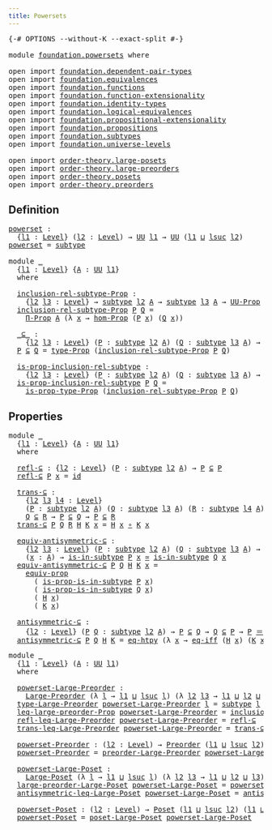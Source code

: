 ```yaml
---
title: Powersets
---
```


<pre class="Agda"><a id="35" class="Symbol">{-#</a> <a id="39" class="Keyword">OPTIONS</a> <a id="47" class="Pragma">--without-K</a> <a id="59" class="Pragma">--exact-split</a> <a id="73" class="Symbol">#-}</a>

<a id="78" class="Keyword">module</a> <a id="85" href="foundation.powersets.html" class="Module">foundation.powersets</a> <a id="106" class="Keyword">where</a>

<a id="113" class="Keyword">open</a> <a id="118" class="Keyword">import</a> <a id="125" href="foundation.dependent-pair-types.html" class="Module">foundation.dependent-pair-types</a>
<a id="157" class="Keyword">open</a> <a id="162" class="Keyword">import</a> <a id="169" href="foundation.equivalences.html" class="Module">foundation.equivalences</a>
<a id="193" class="Keyword">open</a> <a id="198" class="Keyword">import</a> <a id="205" href="foundation.functions.html" class="Module">foundation.functions</a>
<a id="226" class="Keyword">open</a> <a id="231" class="Keyword">import</a> <a id="238" href="foundation.function-extensionality.html" class="Module">foundation.function-extensionality</a>
<a id="273" class="Keyword">open</a> <a id="278" class="Keyword">import</a> <a id="285" href="foundation.identity-types.html" class="Module">foundation.identity-types</a>
<a id="311" class="Keyword">open</a> <a id="316" class="Keyword">import</a> <a id="323" href="foundation.logical-equivalences.html" class="Module">foundation.logical-equivalences</a>
<a id="355" class="Keyword">open</a> <a id="360" class="Keyword">import</a> <a id="367" href="foundation.propositional-extensionality.html" class="Module">foundation.propositional-extensionality</a>
<a id="407" class="Keyword">open</a> <a id="412" class="Keyword">import</a> <a id="419" href="foundation.propositions.html" class="Module">foundation.propositions</a>
<a id="443" class="Keyword">open</a> <a id="448" class="Keyword">import</a> <a id="455" href="foundation.subtypes.html" class="Module">foundation.subtypes</a>
<a id="475" class="Keyword">open</a> <a id="480" class="Keyword">import</a> <a id="487" href="foundation.universe-levels.html" class="Module">foundation.universe-levels</a>

<a id="515" class="Keyword">open</a> <a id="520" class="Keyword">import</a> <a id="527" href="order-theory.large-posets.html" class="Module">order-theory.large-posets</a>
<a id="553" class="Keyword">open</a> <a id="558" class="Keyword">import</a> <a id="565" href="order-theory.large-preorders.html" class="Module">order-theory.large-preorders</a>
<a id="594" class="Keyword">open</a> <a id="599" class="Keyword">import</a> <a id="606" href="order-theory.posets.html" class="Module">order-theory.posets</a>
<a id="626" class="Keyword">open</a> <a id="631" class="Keyword">import</a> <a id="638" href="order-theory.preorders.html" class="Module">order-theory.preorders</a>
</pre>
## Definition

<pre class="Agda"><a id="powerset"></a><a id="689" href="foundation.powersets.html#689" class="Function">powerset</a> <a id="698" class="Symbol">:</a>
  <a id="702" class="Symbol">{</a><a id="703" href="foundation.powersets.html#703" class="Bound">l1</a> <a id="706" class="Symbol">:</a> <a id="708" href="Agda.Primitive.html#597" class="Postulate">Level</a><a id="713" class="Symbol">}</a> <a id="715" class="Symbol">(</a><a id="716" href="foundation.powersets.html#716" class="Bound">l2</a> <a id="719" class="Symbol">:</a> <a id="721" href="Agda.Primitive.html#597" class="Postulate">Level</a><a id="726" class="Symbol">)</a> <a id="728" class="Symbol">→</a> <a id="730" href="foundation-core.universe-levels.html#235" class="Primitive">UU</a> <a id="733" href="foundation.powersets.html#703" class="Bound">l1</a> <a id="736" class="Symbol">→</a> <a id="738" href="foundation-core.universe-levels.html#235" class="Primitive">UU</a> <a id="741" class="Symbol">(</a><a id="742" href="foundation.powersets.html#703" class="Bound">l1</a> <a id="745" href="Agda.Primitive.html#810" class="Primitive Operator">⊔</a> <a id="747" href="Agda.Primitive.html#780" class="Primitive">lsuc</a> <a id="752" href="foundation.powersets.html#716" class="Bound">l2</a><a id="754" class="Symbol">)</a>
<a id="756" href="foundation.powersets.html#689" class="Function">powerset</a> <a id="765" class="Symbol">=</a> <a id="767" href="foundation-core.subtypes.html#2211" class="Function">subtype</a>

<a id="776" class="Keyword">module</a> <a id="783" href="foundation.powersets.html#783" class="Module">_</a>
  <a id="787" class="Symbol">{</a><a id="788" href="foundation.powersets.html#788" class="Bound">l1</a> <a id="791" class="Symbol">:</a> <a id="793" href="Agda.Primitive.html#597" class="Postulate">Level</a><a id="798" class="Symbol">}</a> <a id="800" class="Symbol">{</a><a id="801" href="foundation.powersets.html#801" class="Bound">A</a> <a id="803" class="Symbol">:</a> <a id="805" href="foundation-core.universe-levels.html#235" class="Primitive">UU</a> <a id="808" href="foundation.powersets.html#788" class="Bound">l1</a><a id="810" class="Symbol">}</a>
  <a id="814" class="Keyword">where</a>

  <a id="823" href="foundation.powersets.html#823" class="Function">inclusion-rel-subtype-Prop</a> <a id="850" class="Symbol">:</a>
    <a id="856" class="Symbol">{</a><a id="857" href="foundation.powersets.html#857" class="Bound">l2</a> <a id="860" href="foundation.powersets.html#860" class="Bound">l3</a> <a id="863" class="Symbol">:</a> <a id="865" href="Agda.Primitive.html#597" class="Postulate">Level</a><a id="870" class="Symbol">}</a> <a id="872" class="Symbol">→</a> <a id="874" href="foundation-core.subtypes.html#2211" class="Function">subtype</a> <a id="882" href="foundation.powersets.html#857" class="Bound">l2</a> <a id="885" href="foundation.powersets.html#801" class="Bound">A</a> <a id="887" class="Symbol">→</a> <a id="889" href="foundation-core.subtypes.html#2211" class="Function">subtype</a> <a id="897" href="foundation.powersets.html#860" class="Bound">l3</a> <a id="900" href="foundation.powersets.html#801" class="Bound">A</a> <a id="902" class="Symbol">→</a> <a id="904" href="foundation-core.propositions.html#1393" class="Function">UU-Prop</a> <a id="912" class="Symbol">(</a><a id="913" href="foundation.powersets.html#788" class="Bound">l1</a> <a id="916" href="Agda.Primitive.html#810" class="Primitive Operator">⊔</a> <a id="918" href="foundation.powersets.html#857" class="Bound">l2</a> <a id="921" href="Agda.Primitive.html#810" class="Primitive Operator">⊔</a> <a id="923" href="foundation.powersets.html#860" class="Bound">l3</a><a id="925" class="Symbol">)</a>
  <a id="929" href="foundation.powersets.html#823" class="Function">inclusion-rel-subtype-Prop</a> <a id="956" href="foundation.powersets.html#956" class="Bound">P</a> <a id="958" href="foundation.powersets.html#958" class="Bound">Q</a> <a id="960" class="Symbol">=</a>
    <a id="966" href="foundation-core.propositions.html#6694" class="Function">Π-Prop</a> <a id="973" href="foundation.powersets.html#801" class="Bound">A</a> <a id="975" class="Symbol">(λ</a> <a id="978" href="foundation.powersets.html#978" class="Bound">x</a> <a id="980" class="Symbol">→</a> <a id="982" href="foundation-core.propositions.html#8796" class="Function">hom-Prop</a> <a id="991" class="Symbol">(</a><a id="992" href="foundation.powersets.html#956" class="Bound">P</a> <a id="994" href="foundation.powersets.html#978" class="Bound">x</a><a id="995" class="Symbol">)</a> <a id="997" class="Symbol">(</a><a id="998" href="foundation.powersets.html#958" class="Bound">Q</a> <a id="1000" href="foundation.powersets.html#978" class="Bound">x</a><a id="1001" class="Symbol">))</a>
  
  <a id="1009" href="foundation.powersets.html#1009" class="Function Operator">_⊆_</a> <a id="1013" class="Symbol">:</a>
    <a id="1019" class="Symbol">{</a><a id="1020" href="foundation.powersets.html#1020" class="Bound">l2</a> <a id="1023" href="foundation.powersets.html#1023" class="Bound">l3</a> <a id="1026" class="Symbol">:</a> <a id="1028" href="Agda.Primitive.html#597" class="Postulate">Level</a><a id="1033" class="Symbol">}</a> <a id="1035" class="Symbol">(</a><a id="1036" href="foundation.powersets.html#1036" class="Bound">P</a> <a id="1038" class="Symbol">:</a> <a id="1040" href="foundation-core.subtypes.html#2211" class="Function">subtype</a> <a id="1048" href="foundation.powersets.html#1020" class="Bound">l2</a> <a id="1051" href="foundation.powersets.html#801" class="Bound">A</a><a id="1052" class="Symbol">)</a> <a id="1054" class="Symbol">(</a><a id="1055" href="foundation.powersets.html#1055" class="Bound">Q</a> <a id="1057" class="Symbol">:</a> <a id="1059" href="foundation-core.subtypes.html#2211" class="Function">subtype</a> <a id="1067" href="foundation.powersets.html#1023" class="Bound">l3</a> <a id="1070" href="foundation.powersets.html#801" class="Bound">A</a><a id="1071" class="Symbol">)</a> <a id="1073" class="Symbol">→</a> <a id="1075" href="foundation-core.universe-levels.html#235" class="Primitive">UU</a> <a id="1078" class="Symbol">(</a><a id="1079" href="foundation.powersets.html#788" class="Bound">l1</a> <a id="1082" href="Agda.Primitive.html#810" class="Primitive Operator">⊔</a> <a id="1084" href="foundation.powersets.html#1020" class="Bound">l2</a> <a id="1087" href="Agda.Primitive.html#810" class="Primitive Operator">⊔</a> <a id="1089" href="foundation.powersets.html#1023" class="Bound">l3</a><a id="1091" class="Symbol">)</a>
  <a id="1095" href="foundation.powersets.html#1095" class="Bound">P</a> <a id="1097" href="foundation.powersets.html#1009" class="Function Operator">⊆</a> <a id="1099" href="foundation.powersets.html#1099" class="Bound">Q</a> <a id="1101" class="Symbol">=</a> <a id="1103" href="foundation-core.propositions.html#1495" class="Function">type-Prop</a> <a id="1113" class="Symbol">(</a><a id="1114" href="foundation.powersets.html#823" class="Function">inclusion-rel-subtype-Prop</a> <a id="1141" href="foundation.powersets.html#1095" class="Bound">P</a> <a id="1143" href="foundation.powersets.html#1099" class="Bound">Q</a><a id="1144" class="Symbol">)</a>

  <a id="1149" href="foundation.powersets.html#1149" class="Function">is-prop-inclusion-rel-subtype</a> <a id="1179" class="Symbol">:</a>
    <a id="1185" class="Symbol">{</a><a id="1186" href="foundation.powersets.html#1186" class="Bound">l2</a> <a id="1189" href="foundation.powersets.html#1189" class="Bound">l3</a> <a id="1192" class="Symbol">:</a> <a id="1194" href="Agda.Primitive.html#597" class="Postulate">Level</a><a id="1199" class="Symbol">}</a> <a id="1201" class="Symbol">(</a><a id="1202" href="foundation.powersets.html#1202" class="Bound">P</a> <a id="1204" class="Symbol">:</a> <a id="1206" href="foundation-core.subtypes.html#2211" class="Function">subtype</a> <a id="1214" href="foundation.powersets.html#1186" class="Bound">l2</a> <a id="1217" href="foundation.powersets.html#801" class="Bound">A</a><a id="1218" class="Symbol">)</a> <a id="1220" class="Symbol">(</a><a id="1221" href="foundation.powersets.html#1221" class="Bound">Q</a> <a id="1223" class="Symbol">:</a> <a id="1225" href="foundation-core.subtypes.html#2211" class="Function">subtype</a> <a id="1233" href="foundation.powersets.html#1189" class="Bound">l3</a> <a id="1236" href="foundation.powersets.html#801" class="Bound">A</a><a id="1237" class="Symbol">)</a> <a id="1239" class="Symbol">→</a> <a id="1241" href="foundation-core.propositions.html#1309" class="Function">is-prop</a> <a id="1249" class="Symbol">(</a><a id="1250" href="foundation.powersets.html#1202" class="Bound">P</a> <a id="1252" href="foundation.powersets.html#1009" class="Function Operator">⊆</a> <a id="1254" href="foundation.powersets.html#1221" class="Bound">Q</a><a id="1255" class="Symbol">)</a>
  <a id="1259" href="foundation.powersets.html#1149" class="Function">is-prop-inclusion-rel-subtype</a> <a id="1289" href="foundation.powersets.html#1289" class="Bound">P</a> <a id="1291" href="foundation.powersets.html#1291" class="Bound">Q</a> <a id="1293" class="Symbol">=</a>
    <a id="1299" href="foundation-core.propositions.html#1562" class="Function">is-prop-type-Prop</a> <a id="1317" class="Symbol">(</a><a id="1318" href="foundation.powersets.html#823" class="Function">inclusion-rel-subtype-Prop</a> <a id="1345" href="foundation.powersets.html#1289" class="Bound">P</a> <a id="1347" href="foundation.powersets.html#1291" class="Bound">Q</a><a id="1348" class="Symbol">)</a>
</pre>
## Properties

<pre class="Agda"><a id="1378" class="Keyword">module</a> <a id="1385" href="foundation.powersets.html#1385" class="Module">_</a>
  <a id="1389" class="Symbol">{</a><a id="1390" href="foundation.powersets.html#1390" class="Bound">l1</a> <a id="1393" class="Symbol">:</a> <a id="1395" href="Agda.Primitive.html#597" class="Postulate">Level</a><a id="1400" class="Symbol">}</a> <a id="1402" class="Symbol">{</a><a id="1403" href="foundation.powersets.html#1403" class="Bound">A</a> <a id="1405" class="Symbol">:</a> <a id="1407" href="foundation-core.universe-levels.html#235" class="Primitive">UU</a> <a id="1410" href="foundation.powersets.html#1390" class="Bound">l1</a><a id="1412" class="Symbol">}</a>
  <a id="1416" class="Keyword">where</a>

  <a id="1425" href="foundation.powersets.html#1425" class="Function">refl-⊆</a> <a id="1432" class="Symbol">:</a> <a id="1434" class="Symbol">{</a><a id="1435" href="foundation.powersets.html#1435" class="Bound">l2</a> <a id="1438" class="Symbol">:</a> <a id="1440" href="Agda.Primitive.html#597" class="Postulate">Level</a><a id="1445" class="Symbol">}</a> <a id="1447" class="Symbol">(</a><a id="1448" href="foundation.powersets.html#1448" class="Bound">P</a> <a id="1450" class="Symbol">:</a> <a id="1452" href="foundation-core.subtypes.html#2211" class="Function">subtype</a> <a id="1460" href="foundation.powersets.html#1435" class="Bound">l2</a> <a id="1463" href="foundation.powersets.html#1403" class="Bound">A</a><a id="1464" class="Symbol">)</a> <a id="1466" class="Symbol">→</a> <a id="1468" href="foundation.powersets.html#1448" class="Bound">P</a> <a id="1470" href="foundation.powersets.html#1009" class="Function Operator">⊆</a> <a id="1472" href="foundation.powersets.html#1448" class="Bound">P</a>
  <a id="1476" href="foundation.powersets.html#1425" class="Function">refl-⊆</a> <a id="1483" href="foundation.powersets.html#1483" class="Bound">P</a> <a id="1485" href="foundation.powersets.html#1485" class="Bound">x</a> <a id="1487" class="Symbol">=</a> <a id="1489" href="foundation-core.functions.html#322" class="Function">id</a>

  <a id="1495" href="foundation.powersets.html#1495" class="Function">trans-⊆</a> <a id="1503" class="Symbol">:</a>
    <a id="1509" class="Symbol">{</a><a id="1510" href="foundation.powersets.html#1510" class="Bound">l2</a> <a id="1513" href="foundation.powersets.html#1513" class="Bound">l3</a> <a id="1516" href="foundation.powersets.html#1516" class="Bound">l4</a> <a id="1519" class="Symbol">:</a> <a id="1521" href="Agda.Primitive.html#597" class="Postulate">Level</a><a id="1526" class="Symbol">}</a>
    <a id="1532" class="Symbol">(</a><a id="1533" href="foundation.powersets.html#1533" class="Bound">P</a> <a id="1535" class="Symbol">:</a> <a id="1537" href="foundation-core.subtypes.html#2211" class="Function">subtype</a> <a id="1545" href="foundation.powersets.html#1510" class="Bound">l2</a> <a id="1548" href="foundation.powersets.html#1403" class="Bound">A</a><a id="1549" class="Symbol">)</a> <a id="1551" class="Symbol">(</a><a id="1552" href="foundation.powersets.html#1552" class="Bound">Q</a> <a id="1554" class="Symbol">:</a> <a id="1556" href="foundation-core.subtypes.html#2211" class="Function">subtype</a> <a id="1564" href="foundation.powersets.html#1513" class="Bound">l3</a> <a id="1567" href="foundation.powersets.html#1403" class="Bound">A</a><a id="1568" class="Symbol">)</a> <a id="1570" class="Symbol">(</a><a id="1571" href="foundation.powersets.html#1571" class="Bound">R</a> <a id="1573" class="Symbol">:</a> <a id="1575" href="foundation-core.subtypes.html#2211" class="Function">subtype</a> <a id="1583" href="foundation.powersets.html#1516" class="Bound">l4</a> <a id="1586" href="foundation.powersets.html#1403" class="Bound">A</a><a id="1587" class="Symbol">)</a> <a id="1589" class="Symbol">→</a>
    <a id="1595" href="foundation.powersets.html#1552" class="Bound">Q</a> <a id="1597" href="foundation.powersets.html#1009" class="Function Operator">⊆</a> <a id="1599" href="foundation.powersets.html#1571" class="Bound">R</a> <a id="1601" class="Symbol">→</a> <a id="1603" href="foundation.powersets.html#1533" class="Bound">P</a> <a id="1605" href="foundation.powersets.html#1009" class="Function Operator">⊆</a> <a id="1607" href="foundation.powersets.html#1552" class="Bound">Q</a> <a id="1609" class="Symbol">→</a> <a id="1611" href="foundation.powersets.html#1533" class="Bound">P</a> <a id="1613" href="foundation.powersets.html#1009" class="Function Operator">⊆</a> <a id="1615" href="foundation.powersets.html#1571" class="Bound">R</a>
  <a id="1619" href="foundation.powersets.html#1495" class="Function">trans-⊆</a> <a id="1627" href="foundation.powersets.html#1627" class="Bound">P</a> <a id="1629" href="foundation.powersets.html#1629" class="Bound">Q</a> <a id="1631" href="foundation.powersets.html#1631" class="Bound">R</a> <a id="1633" href="foundation.powersets.html#1633" class="Bound">H</a> <a id="1635" href="foundation.powersets.html#1635" class="Bound">K</a> <a id="1637" href="foundation.powersets.html#1637" class="Bound">x</a> <a id="1639" class="Symbol">=</a> <a id="1641" href="foundation.powersets.html#1633" class="Bound">H</a> <a id="1643" href="foundation.powersets.html#1637" class="Bound">x</a> <a id="1645" href="foundation-core.functions.html#420" class="Function Operator">∘</a> <a id="1647" href="foundation.powersets.html#1635" class="Bound">K</a> <a id="1649" href="foundation.powersets.html#1637" class="Bound">x</a>

  <a id="1654" href="foundation.powersets.html#1654" class="Function">equiv-antisymmetric-⊆</a> <a id="1676" class="Symbol">:</a>
    <a id="1682" class="Symbol">{</a><a id="1683" href="foundation.powersets.html#1683" class="Bound">l2</a> <a id="1686" href="foundation.powersets.html#1686" class="Bound">l3</a> <a id="1689" class="Symbol">:</a> <a id="1691" href="Agda.Primitive.html#597" class="Postulate">Level</a><a id="1696" class="Symbol">}</a> <a id="1698" class="Symbol">(</a><a id="1699" href="foundation.powersets.html#1699" class="Bound">P</a> <a id="1701" class="Symbol">:</a> <a id="1703" href="foundation-core.subtypes.html#2211" class="Function">subtype</a> <a id="1711" href="foundation.powersets.html#1683" class="Bound">l2</a> <a id="1714" href="foundation.powersets.html#1403" class="Bound">A</a><a id="1715" class="Symbol">)</a> <a id="1717" class="Symbol">(</a><a id="1718" href="foundation.powersets.html#1718" class="Bound">Q</a> <a id="1720" class="Symbol">:</a> <a id="1722" href="foundation-core.subtypes.html#2211" class="Function">subtype</a> <a id="1730" href="foundation.powersets.html#1686" class="Bound">l3</a> <a id="1733" href="foundation.powersets.html#1403" class="Bound">A</a><a id="1734" class="Symbol">)</a> <a id="1736" class="Symbol">→</a> <a id="1738" href="foundation.powersets.html#1699" class="Bound">P</a> <a id="1740" href="foundation.powersets.html#1009" class="Function Operator">⊆</a> <a id="1742" href="foundation.powersets.html#1718" class="Bound">Q</a> <a id="1744" class="Symbol">→</a> <a id="1746" href="foundation.powersets.html#1718" class="Bound">Q</a> <a id="1748" href="foundation.powersets.html#1009" class="Function Operator">⊆</a> <a id="1750" href="foundation.powersets.html#1699" class="Bound">P</a> <a id="1752" class="Symbol">→</a>
    <a id="1758" class="Symbol">(</a><a id="1759" href="foundation.powersets.html#1759" class="Bound">x</a> <a id="1761" class="Symbol">:</a> <a id="1763" href="foundation.powersets.html#1403" class="Bound">A</a><a id="1764" class="Symbol">)</a> <a id="1766" class="Symbol">→</a> <a id="1768" href="foundation-core.subtypes.html#2375" class="Function">is-in-subtype</a> <a id="1782" href="foundation.powersets.html#1699" class="Bound">P</a> <a id="1784" href="foundation.powersets.html#1759" class="Bound">x</a> <a id="1786" href="foundation-core.equivalences.html#1621" class="Function Operator">≃</a> <a id="1788" href="foundation-core.subtypes.html#2375" class="Function">is-in-subtype</a> <a id="1802" href="foundation.powersets.html#1718" class="Bound">Q</a> <a id="1804" href="foundation.powersets.html#1759" class="Bound">x</a>
  <a id="1808" href="foundation.powersets.html#1654" class="Function">equiv-antisymmetric-⊆</a> <a id="1830" href="foundation.powersets.html#1830" class="Bound">P</a> <a id="1832" href="foundation.powersets.html#1832" class="Bound">Q</a> <a id="1834" href="foundation.powersets.html#1834" class="Bound">H</a> <a id="1836" href="foundation.powersets.html#1836" class="Bound">K</a> <a id="1838" href="foundation.powersets.html#1838" class="Bound">x</a> <a id="1840" class="Symbol">=</a>
    <a id="1846" href="foundation-core.propositions.html#3958" class="Function">equiv-prop</a>
      <a id="1863" class="Symbol">(</a> <a id="1865" href="foundation-core.subtypes.html#2440" class="Function">is-prop-is-in-subtype</a> <a id="1887" href="foundation.powersets.html#1830" class="Bound">P</a> <a id="1889" href="foundation.powersets.html#1838" class="Bound">x</a><a id="1890" class="Symbol">)</a>
      <a id="1898" class="Symbol">(</a> <a id="1900" href="foundation-core.subtypes.html#2440" class="Function">is-prop-is-in-subtype</a> <a id="1922" href="foundation.powersets.html#1832" class="Bound">Q</a> <a id="1924" href="foundation.powersets.html#1838" class="Bound">x</a><a id="1925" class="Symbol">)</a>
      <a id="1933" class="Symbol">(</a> <a id="1935" href="foundation.powersets.html#1834" class="Bound">H</a> <a id="1937" href="foundation.powersets.html#1838" class="Bound">x</a><a id="1938" class="Symbol">)</a>
      <a id="1946" class="Symbol">(</a> <a id="1948" href="foundation.powersets.html#1836" class="Bound">K</a> <a id="1950" href="foundation.powersets.html#1838" class="Bound">x</a><a id="1951" class="Symbol">)</a>

  <a id="1956" href="foundation.powersets.html#1956" class="Function">antisymmetric-⊆</a> <a id="1972" class="Symbol">:</a>
    <a id="1978" class="Symbol">{</a><a id="1979" href="foundation.powersets.html#1979" class="Bound">l2</a> <a id="1982" class="Symbol">:</a> <a id="1984" href="Agda.Primitive.html#597" class="Postulate">Level</a><a id="1989" class="Symbol">}</a> <a id="1991" class="Symbol">(</a><a id="1992" href="foundation.powersets.html#1992" class="Bound">P</a> <a id="1994" href="foundation.powersets.html#1994" class="Bound">Q</a> <a id="1996" class="Symbol">:</a> <a id="1998" href="foundation-core.subtypes.html#2211" class="Function">subtype</a> <a id="2006" href="foundation.powersets.html#1979" class="Bound">l2</a> <a id="2009" href="foundation.powersets.html#1403" class="Bound">A</a><a id="2010" class="Symbol">)</a> <a id="2012" class="Symbol">→</a> <a id="2014" href="foundation.powersets.html#1992" class="Bound">P</a> <a id="2016" href="foundation.powersets.html#1009" class="Function Operator">⊆</a> <a id="2018" href="foundation.powersets.html#1994" class="Bound">Q</a> <a id="2020" class="Symbol">→</a> <a id="2022" href="foundation.powersets.html#1994" class="Bound">Q</a> <a id="2024" href="foundation.powersets.html#1009" class="Function Operator">⊆</a> <a id="2026" href="foundation.powersets.html#1992" class="Bound">P</a> <a id="2028" class="Symbol">→</a> <a id="2030" href="foundation.powersets.html#1992" class="Bound">P</a> <a id="2032" href="foundation-core.identity-types.html#1865" class="Function Operator">＝</a> <a id="2034" href="foundation.powersets.html#1994" class="Bound">Q</a>
  <a id="2038" href="foundation.powersets.html#1956" class="Function">antisymmetric-⊆</a> <a id="2054" href="foundation.powersets.html#2054" class="Bound">P</a> <a id="2056" href="foundation.powersets.html#2056" class="Bound">Q</a> <a id="2058" href="foundation.powersets.html#2058" class="Bound">H</a> <a id="2060" href="foundation.powersets.html#2060" class="Bound">K</a> <a id="2062" class="Symbol">=</a> <a id="2064" href="foundation-core.function-extensionality.html#1463" class="Function">eq-htpy</a> <a id="2072" class="Symbol">(λ</a> <a id="2075" href="foundation.powersets.html#2075" class="Bound">x</a> <a id="2077" class="Symbol">→</a> <a id="2079" href="foundation.propositional-extensionality.html#3151" class="Function">eq-iff</a> <a id="2086" class="Symbol">(</a><a id="2087" href="foundation.powersets.html#2058" class="Bound">H</a> <a id="2089" href="foundation.powersets.html#2075" class="Bound">x</a><a id="2090" class="Symbol">)</a> <a id="2092" class="Symbol">(</a><a id="2093" href="foundation.powersets.html#2060" class="Bound">K</a> <a id="2095" href="foundation.powersets.html#2075" class="Bound">x</a><a id="2096" class="Symbol">))</a>
</pre>
<pre class="Agda"><a id="2112" class="Keyword">module</a> <a id="2119" href="foundation.powersets.html#2119" class="Module">_</a>
  <a id="2123" class="Symbol">{</a><a id="2124" href="foundation.powersets.html#2124" class="Bound">l1</a> <a id="2127" class="Symbol">:</a> <a id="2129" href="Agda.Primitive.html#597" class="Postulate">Level</a><a id="2134" class="Symbol">}</a> <a id="2136" class="Symbol">(</a><a id="2137" href="foundation.powersets.html#2137" class="Bound">A</a> <a id="2139" class="Symbol">:</a> <a id="2141" href="foundation-core.universe-levels.html#235" class="Primitive">UU</a> <a id="2144" href="foundation.powersets.html#2124" class="Bound">l1</a><a id="2146" class="Symbol">)</a>
  <a id="2150" class="Keyword">where</a>
  
  <a id="2161" href="foundation.powersets.html#2161" class="Function">powerset-Large-Preorder</a> <a id="2185" class="Symbol">:</a>
    <a id="2191" href="order-theory.large-preorders.html#744" class="Record">Large-Preorder</a> <a id="2206" class="Symbol">(λ</a> <a id="2209" href="foundation.powersets.html#2209" class="Bound">l</a> <a id="2211" class="Symbol">→</a> <a id="2213" href="foundation.powersets.html#2124" class="Bound">l1</a> <a id="2216" href="Agda.Primitive.html#810" class="Primitive Operator">⊔</a> <a id="2218" href="Agda.Primitive.html#780" class="Primitive">lsuc</a> <a id="2223" href="foundation.powersets.html#2209" class="Bound">l</a><a id="2224" class="Symbol">)</a> <a id="2226" class="Symbol">(λ</a> <a id="2229" href="foundation.powersets.html#2229" class="Bound">l2</a> <a id="2232" href="foundation.powersets.html#2232" class="Bound">l3</a> <a id="2235" class="Symbol">→</a> <a id="2237" href="foundation.powersets.html#2124" class="Bound">l1</a> <a id="2240" href="Agda.Primitive.html#810" class="Primitive Operator">⊔</a> <a id="2242" href="foundation.powersets.html#2229" class="Bound">l2</a> <a id="2245" href="Agda.Primitive.html#810" class="Primitive Operator">⊔</a> <a id="2247" href="foundation.powersets.html#2232" class="Bound">l3</a><a id="2249" class="Symbol">)</a>
  <a id="2253" href="order-theory.large-preorders.html#870" class="Field">type-Large-Preorder</a> <a id="2273" href="foundation.powersets.html#2161" class="Function">powerset-Large-Preorder</a> <a id="2297" href="foundation.powersets.html#2297" class="Bound">l</a> <a id="2299" class="Symbol">=</a> <a id="2301" href="foundation-core.subtypes.html#2211" class="Function">subtype</a> <a id="2309" href="foundation.powersets.html#2297" class="Bound">l</a> <a id="2311" href="foundation.powersets.html#2137" class="Bound">A</a>
  <a id="2315" href="order-theory.large-preorders.html#919" class="Field">leq-large-preorder-Prop</a> <a id="2339" href="foundation.powersets.html#2161" class="Function">powerset-Large-Preorder</a> <a id="2363" class="Symbol">=</a> <a id="2365" href="foundation.powersets.html#823" class="Function">inclusion-rel-subtype-Prop</a>
  <a id="2394" href="order-theory.large-preorders.html#1047" class="Field">refl-leq-Large-Preorder</a> <a id="2418" href="foundation.powersets.html#2161" class="Function">powerset-Large-Preorder</a> <a id="2442" class="Symbol">=</a> <a id="2444" href="foundation.powersets.html#1425" class="Function">refl-⊆</a>
  <a id="2453" href="order-theory.large-preorders.html#1173" class="Field">trans-leq-Large-Preorder</a> <a id="2478" href="foundation.powersets.html#2161" class="Function">powerset-Large-Preorder</a> <a id="2502" class="Symbol">=</a> <a id="2504" href="foundation.powersets.html#1495" class="Function">trans-⊆</a>

  <a id="2515" href="foundation.powersets.html#2515" class="Function">powerset-Preorder</a> <a id="2533" class="Symbol">:</a> <a id="2535" class="Symbol">(</a><a id="2536" href="foundation.powersets.html#2536" class="Bound">l2</a> <a id="2539" class="Symbol">:</a> <a id="2541" href="Agda.Primitive.html#597" class="Postulate">Level</a><a id="2546" class="Symbol">)</a> <a id="2548" class="Symbol">→</a> <a id="2550" href="order-theory.preorders.html#531" class="Function">Preorder</a> <a id="2559" class="Symbol">(</a><a id="2560" href="foundation.powersets.html#2124" class="Bound">l1</a> <a id="2563" href="Agda.Primitive.html#810" class="Primitive Operator">⊔</a> <a id="2565" href="Agda.Primitive.html#780" class="Primitive">lsuc</a> <a id="2570" href="foundation.powersets.html#2536" class="Bound">l2</a><a id="2572" class="Symbol">)</a> <a id="2574" class="Symbol">(</a><a id="2575" href="foundation.powersets.html#2124" class="Bound">l1</a> <a id="2578" href="Agda.Primitive.html#810" class="Primitive Operator">⊔</a> <a id="2580" href="foundation.powersets.html#2536" class="Bound">l2</a><a id="2582" class="Symbol">)</a>
  <a id="2586" href="foundation.powersets.html#2515" class="Function">powerset-Preorder</a> <a id="2604" class="Symbol">=</a> <a id="2606" href="order-theory.large-preorders.html#2020" class="Function">preorder-Large-Preorder</a> <a id="2630" href="foundation.powersets.html#2161" class="Function">powerset-Large-Preorder</a>

  <a id="2657" href="foundation.powersets.html#2657" class="Function">powerset-Large-Poset</a> <a id="2678" class="Symbol">:</a>
    <a id="2684" href="order-theory.large-posets.html#575" class="Record">Large-Poset</a> <a id="2696" class="Symbol">(λ</a> <a id="2699" href="foundation.powersets.html#2699" class="Bound">l</a> <a id="2701" class="Symbol">→</a> <a id="2703" href="foundation.powersets.html#2124" class="Bound">l1</a> <a id="2706" href="Agda.Primitive.html#810" class="Primitive Operator">⊔</a> <a id="2708" href="Agda.Primitive.html#780" class="Primitive">lsuc</a> <a id="2713" href="foundation.powersets.html#2699" class="Bound">l</a><a id="2714" class="Symbol">)</a> <a id="2716" class="Symbol">(λ</a> <a id="2719" href="foundation.powersets.html#2719" class="Bound">l2</a> <a id="2722" href="foundation.powersets.html#2722" class="Bound">l3</a> <a id="2725" class="Symbol">→</a> <a id="2727" href="foundation.powersets.html#2124" class="Bound">l1</a> <a id="2730" href="Agda.Primitive.html#810" class="Primitive Operator">⊔</a> <a id="2732" href="foundation.powersets.html#2719" class="Bound">l2</a> <a id="2735" href="Agda.Primitive.html#810" class="Primitive Operator">⊔</a> <a id="2737" href="foundation.powersets.html#2722" class="Bound">l3</a><a id="2739" class="Symbol">)</a>
  <a id="2743" href="order-theory.large-posets.html#695" class="Field">large-preorder-Large-Poset</a> <a id="2770" href="foundation.powersets.html#2657" class="Function">powerset-Large-Poset</a> <a id="2791" class="Symbol">=</a> <a id="2793" href="foundation.powersets.html#2161" class="Function">powerset-Large-Preorder</a>
  <a id="2819" href="order-theory.large-posets.html#747" class="Field">antisymmetric-leq-Large-Poset</a> <a id="2849" href="foundation.powersets.html#2657" class="Function">powerset-Large-Poset</a> <a id="2870" class="Symbol">=</a> <a id="2872" href="foundation.powersets.html#1956" class="Function">antisymmetric-⊆</a>

  <a id="2891" href="foundation.powersets.html#2891" class="Function">powerset-Poset</a> <a id="2906" class="Symbol">:</a> <a id="2908" class="Symbol">(</a><a id="2909" href="foundation.powersets.html#2909" class="Bound">l2</a> <a id="2912" class="Symbol">:</a> <a id="2914" href="Agda.Primitive.html#597" class="Postulate">Level</a><a id="2919" class="Symbol">)</a> <a id="2921" class="Symbol">→</a> <a id="2923" href="order-theory.posets.html#731" class="Function">Poset</a> <a id="2929" class="Symbol">(</a><a id="2930" href="foundation.powersets.html#2124" class="Bound">l1</a> <a id="2933" href="Agda.Primitive.html#810" class="Primitive Operator">⊔</a> <a id="2935" href="Agda.Primitive.html#780" class="Primitive">lsuc</a> <a id="2940" href="foundation.powersets.html#2909" class="Bound">l2</a><a id="2942" class="Symbol">)</a> <a id="2944" class="Symbol">(</a><a id="2945" href="foundation.powersets.html#2124" class="Bound">l1</a> <a id="2948" href="Agda.Primitive.html#810" class="Primitive Operator">⊔</a> <a id="2950" href="foundation.powersets.html#2909" class="Bound">l2</a><a id="2952" class="Symbol">)</a>
  <a id="2956" href="foundation.powersets.html#2891" class="Function">powerset-Poset</a> <a id="2971" class="Symbol">=</a> <a id="2973" href="order-theory.large-posets.html#2264" class="Function">poset-Large-Poset</a> <a id="2991" href="foundation.powersets.html#2657" class="Function">powerset-Large-Poset</a>
</pre>